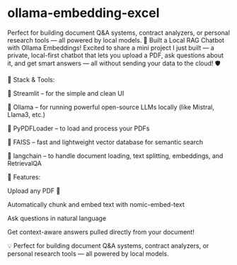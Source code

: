 # ollama-embedding-excel
Perfect for building document Q&amp;A systems, contract analyzers, or personal research tools — all powered by local models.
🧠 Built a Local RAG Chatbot with Ollama Embeddings!
Excited to share a mini project I just built — a private, local-first chatbot that lets you upload a PDF, ask questions about it, and get smart answers — all without sending your data to the cloud! 🛡️

🧰 Stack & Tools:

🔹 Streamlit – for the simple and clean UI

🔹 Ollama – for running powerful open-source LLMs locally (like Mistral, Llama3, etc.)

🔹 PyPDFLoader – to load and process your PDFs

🔹 FAISS – fast and lightweight vector database for semantic search

🔹 langchain – to handle document loading, text splitting, embeddings, and RetrievalQA

🚀 Features:

Upload any PDF 📄

Automatically chunk and embed text with nomic-embed-text

Ask questions in natural language

Get context-aware answers pulled directly from your document!

💡 Perfect for building document Q&A systems, contract analyzers, or personal research tools — all powered by local models.
